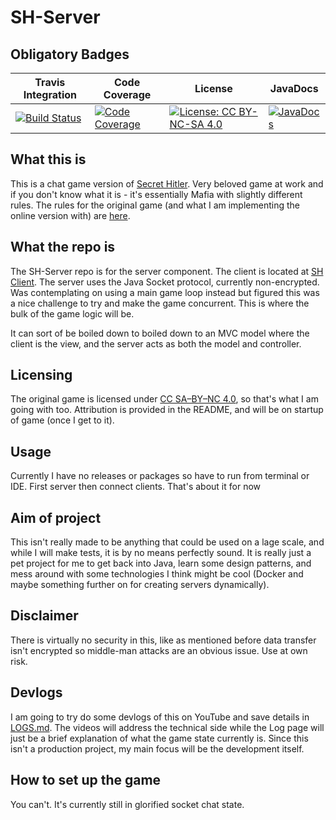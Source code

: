 # SH-Server
## Obligatory Badges
| Travis Integration | Code Coverage | License | JavaDocs |
| ------------------ | ------------- | ------- | -------- |
| [![Build Status](https://travis-ci.org/nikmanG/SH-Server.svg?branch=master)](https://travis-ci.org/nikmanG/SH-Server) | [![Code Coverage](https://codecov.io/gh/nikmanG/SH-Server/branch/master/graph/badge.svg)](https://codecov.io/gh/nikmanG/SH-Server) | [![License: CC BY-NC-SA 4.0](https://licensebuttons.net/l/by-nc-sa/4.0/80x15.png)](https://creativecommons.org/licenses/by-nc-sa/4.0/) | [![JavaDocs](https://img.shields.io/badge/javadoc-0.0.3-orange)](https://nikmanG.github.io/SH-Server/) |

## What this is
This is a chat game version of [Secret Hitler](https://www.secrethitler.com/). Very beloved game at work and if you don't know what it is - it's essentially Mafia with slightly different rules.
The rules for the original game (and what I am implementing the online version with) are [here](https://secrethitler.com/assets/Secret_Hitler_Rules.pdf).

## What the repo is
The SH-Server repo is for the server component. The client is located at [SH Client](https://github.com/nikmanG/SHClient).
The server uses the Java Socket protocol, currently non-encrypted. 
Was contemplating on using a main game loop instead but figured this was a nice challenge to try and make the game concurrent.
This is where the bulk of the game logic will be. 

It can sort of be boiled down to boiled down to an MVC model where the client is the view, and the server acts as both the model and controller.

## Licensing
The original game is licensed under [CC SA–BY–NC 4.0](https://creativecommons.org/licenses/by-nc-sa/4.0/), so that's what I am going with too. Attribution is provided in the README, and will be on startup of game (once I get to it).

## Usage
Currently I have no releases or packages so have to run from terminal or IDE. First server then connect clients. That's about it for now

## Aim of project
This isn't really made to be anything that could be used on a lage scale, and while I will make tests, it is by no means perfectly sound. 
It is really just a pet project for me to get back into Java, learn some design patterns, and mess around with some technologies I think might be cool (Docker and maybe something further on for creating servers dynamically).

## Disclaimer
There is virtually no security in this, like as mentioned before data transfer isn't encrypted so middle-man attacks are an obvious issue. Use at own risk.

## Devlogs
I am going to try do some devlogs of this on YouTube and save details in [LOGS.md](LOGS.md). 
The videos will address the technical side while the Log page will just be a brief explanation of what the game state currently is.
Since this isn't a production project, my main focus will be the development itself.

## How to set up the game
You can't. It's currently still in glorified socket chat state.